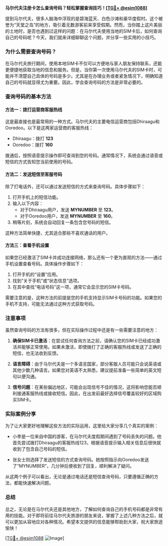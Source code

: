 **马尔代夫注册卡怎么查询号码？轻松掌握查询技巧！[[TG💪+ @esim1088](https://t.me/s/esim1088)]**

提到马尔代夫，很多人脑海中浮现的是碧海蓝天、白色沙滩和豪华度假村。这个被誉为“天堂之岛”的地方，吸引着无数游客前来享受假期。然而，当你踏上这片美丽的土地时，是否也遇到过这样的问题：在马尔代夫使用当地的SIM卡后，如何查询自己的号码呢？今天，我们就来详细聊聊这个问题，并分享一些实用的小技巧。

### 为什么需要查询号码？

在马尔代夫旅行期间，使用本地SIM卡不仅可以方便地与家人朋友保持联系，还能更便捷地获取当地的信息和服务。但是，当你第一次使用马尔代夫的SIM卡时，可能并不清楚自己具体的号码是多少。尤其是在办理业务或者紧急情况下，明确知道自己的号码就显得尤为重要。因此，学会查询号码的方法是非常必要的。

### 查询号码的基本方法

#### 方法一：拨打运营商客服热线
这是最直接也是最常用的一种方式。马尔代夫的主要电信运营商包括Dhiraagu和Ooredoo。以下是这两家运营商的客服热线：

- Dhiraagu：拨打 **123**
- Ooredoo：拨打 **160**

拨通后，按照语音提示操作即可查询到您的号码。通常情况下，系统会通过语音或短信的方式告知您当前使用的号码。

#### 方法二：发送短信至客服号码
除了打电话外，还可以通过发送短信的方式来查询号码。具体步骤如下：

1. 打开手机上的短信功能。
2. 输入以下内容：
   - 对于Dhiraagu用户，发送 **MYNUMBER** 至 **123**。
   - 对于Ooredoo用户，发送 **MYNUMBER** 至 **160**。
3. 稍等片刻，系统会自动回复一条包含您号码的短信。

这种方法简单快捷，尤其适合那些不喜欢通话的用户。

#### 方法三：查看手机设置
如果您已经激活了SIM卡并成功连接网络，那么还有一个更为直观的方法——通过手机设置查看号码。具体操作步骤如下：

1. 打开手机的“设置”应用。
2. 找到“关于手机”或“状态信息”选项。
3. 在其中查找“电话号码”这一项，通常它会显示您的SIM卡号码。

需要注意的是，这种方法的前提是您的手机支持显示SIM卡号码的功能。如果您的手机不支持，可能无法通过这种方式获取号码。

### 注意事项

虽然查询号码的方法有很多，但在实际操作过程中还是有一些需要注意的地方：

1. **确保SIM卡已激活**：在尝试任何查询方法之前，请确认您的SIM卡已经成功激活并能够正常使用。如果未激活，即使拨打了正确的客服热线或发送了正确的短信，也无法收到反馈。
   
2. **语言障碍**：由于马尔代夫是一个多语言国家，部分客服人员可能只会说英语或其他少数几种语言。如果您对英语不太熟悉，建议提前准备一些简单的英文短句以便沟通。

3. **信号问题**：在某些偏远地区，可能会出现信号不佳的情况，这将影响您能否顺利接通客服热线或接收短信。因此，在出发前最好选择信号覆盖较好的区域购买SIM卡。

### 实际案例分享

为了让大家更好地理解这些方法的实际运用，这里给大家分享几个真实的案例：

- 小李是一位来自中国的游客，在马尔代夫度假期间遇到了号码丢失的问题。他首先尝试拨打Dhiraagu的客服热线123，根据语音提示输入相关信息后很快就收到了包含自己号码的短信。
  
- 张女士则选择了发送短信的方式查询号码。她按照指示向Ooredoo发送了“MYNUMBER”，几分钟后便收到了回复，顺利解决了疑问。

从这两个例子可以看出，无论是通过电话还是短信查询号码，只要遵循正确的方法，都能快速解决问题。

### 总结

总之，无论是在马尔代夫还是其他地方，了解如何查询自己的手机号码都是非常有用的技能。对于即将前往马尔代夫旅游的朋友来说，掌握了上述几种方法之后，就可以更加从容地应对各种情况。希望本文提供的信息能够帮助到大家，祝大家旅途愉快！

[[TG💪+ @esim1088](https://t.me/s/esim1088) ![Image](https://i.postimg.cc/4NQfJmqS/Snipaste-2025-05-13-00-14-12.png)]